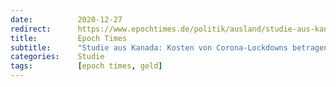 ```yaml
---
date:          2020-12-27
redirect:      https://www.epochtimes.de/politik/ausland/studie-aus-kanada-kosten-von-corona-lockdowns-betragen-zehnfache-des-nutzens-a3411136.html
title:         Epoch Times
subtitle:      "Studie aus Kanada: Kosten von Corona-Lockdowns betragen Zehnfache des Nutzens"
categories:    Studie
tags:          [epoch times, geld]
---
```

